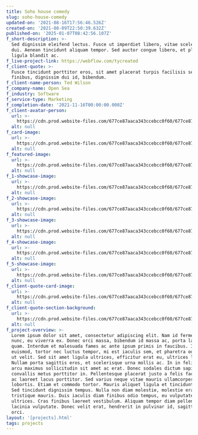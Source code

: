 ```yaml
---
title: Soho house comedy
slug: soho-house-comedy
updated-on: '2021-08-16T17:56:46.526Z'
created-on: '2021-08-09T22:50:39.632Z'
published-on: '2025-01-07T08:42:56.107Z'
f_short-description: >-
  Sed dignissim eleifend lectus. Fusce ut imperdiet libero, vitae scelerisque
  dui. Aenean tincidunt aliquam tempor. Sed auctor congue libero, et place
  ligula blandit ac.
f_live-project-link: https://webflow.com/tycreated
f_client-quote: >-
  Fusce tincidunt porttitor eros, sit amet placerat turpis facilisis sed. Donec
  finibus, dignissim dui id, bibendum. 
f_client-name-person: Ted Wilson
f_company-name: Open Sea
f_industry: Software
f_service-type: Marketing
f_completion-date: '2021-11-16T00:00:00.000Z'
f_client-avatar-person:
  url: >-
    https://cdn.prod.website-files.com/677ce87aaca343ccebcc0f60/677ce87aaca343ccebcc1077_Portrait004.jpeg
  alt: null
f_card-image:
  url: >-
    https://cdn.prod.website-files.com/677ce87aaca343ccebcc0f60/677ce87aaca343ccebcc1063_Comp014.jpeg
  alt: null
f_featured-image:
  url: >-
    https://cdn.prod.website-files.com/677ce87aaca343ccebcc0f60/677ce87aaca343ccebcc1063_Comp014.jpeg
  alt: null
f_1-showcase-image:
  url: >-
    https://cdn.prod.website-files.com/677ce87aaca343ccebcc0f60/677ce87aaca343ccebcc1021_Comp015.jpeg
  alt: null
f_2-showcase-image:
  url: >-
    https://cdn.prod.website-files.com/677ce87aaca343ccebcc0f60/677ce87aaca343ccebcc1037_Comp016.jpeg
  alt: null
f_3-showcase-image:
  url: >-
    https://cdn.prod.website-files.com/677ce87aaca343ccebcc0f60/677ce87aaca343ccebcc1025_Comp017.jpeg
  alt: null
f_4-showcase-image:
  url: >-
    https://cdn.prod.website-files.com/677ce87aaca343ccebcc0f60/677ce87aaca343ccebcc1039_Comp018.jpeg
  alt: null
f_5-showcase-image:
  url: >-
    https://cdn.prod.website-files.com/677ce87aaca343ccebcc0f60/677ce87aaca343ccebcc0fff_Comp019.jpeg
  alt: null
f_client-quote-card-image:
  url: >-
    https://cdn.prod.website-files.com/677ce87aaca343ccebcc0f60/677ce87aaca343ccebcc100a_Comp039.jpeg
  alt: null
f_client-quote-section-background:
  url: >-
    https://cdn.prod.website-files.com/677ce87aaca343ccebcc0f60/677ce87aaca343ccebcc100a_Comp039.jpeg
  alt: null
f_project-overview: >-
  Lorem ipsum dolor sit amet, consectetur adipiscing elit. Nam id fermentum
  nunc, eu viverra ex. Donec orci massa, bibendum id massa ac, porta laoreet
  quam. Interdum et malesuada fames ac ante ipsum primis in faucibus. Integer
  euismod, tortor nec luctus tempor, mi est iaculis sem, et pharetra odio velit
  ut velit. Sed sit amet ligula ultrices, efficitur erat eu, ultrices leo.
  Nullam porta sagittis eros, et scelerisque urna mollis ac. In in felis vel
  arcu maximus sollicitudin sit amet ac erat. Donec sodales dictum sapien, ut
  convallis metus porttitor in. Pellentesque placerat justo a felis facilisis,
  ac laoreet lacus porttitor. Sed varius neque vitae mauris ullamcorper
  lobortis. Etiam et commodo tortor. Mauris aliquet ligula et tincidunt auctor.
  Sed tincidunt dignissim tempus. Nulla non diam molestie, molestie erat a,
  tristique mauris. Duis iaculis diam finibus odio tempus, eu vulputate dolor
  ultrices. Cras finibus laoreet vestibulum. Aliquam tempor diam pellentesque
  lacinia vulputate. Donec velit erat, hendrerit in pulvinar id, sagittis vel
  orci.
layout: '[projects].html'
tags: projects
---
```



